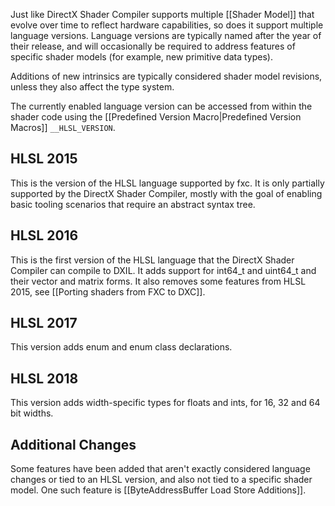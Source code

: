 Just like DirectX Shader Compiler supports multiple [[Shader Model]] that evolve over time to reflect hardware capabilities, so does it support multiple language versions. Language versions are typically named after the year of their release, and will occasionally be required to address features of specific shader models (for example, new primitive data types).

Additions of new intrinsics are typically considered shader model revisions, unless they also affect the type system.

The currently enabled language version can be accessed from within the shader code using the [[Predefined Version Macro|Predefined Version Macros]] `__HLSL_VERSION`.

## HLSL 2015

This is the version of the HLSL language supported by fxc. It is only partially supported by the DirectX Shader Compiler, mostly with the goal of enabling basic tooling scenarios that require an abstract syntax tree.

## HLSL 2016

This is the first version of the HLSL language that the DirectX Shader Compiler can compile to DXIL. It adds support for int64_t and uint64_t and their vector and matrix forms. It also removes some features from HLSL 2015, see [[Porting shaders from FXC to DXC]].

## HLSL 2017

This version adds enum and enum class declarations.

## HLSL 2018

This version adds width-specific types for floats and ints, for 16, 32 and 64 bit widths.

## Additional Changes

Some features have been added that aren't exactly considered language changes or tied to an HLSL version, and also not tied to a specific shader model.  One such feature is [[ByteAddressBuffer Load Store Additions]].
